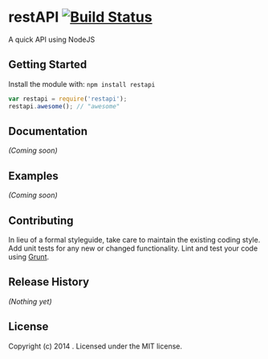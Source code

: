 # restAPI [![Build Status](https://secure.travis-ci.org//restapi.png?branch=master)](http://travis-ci.org//restapi)

A quick API using NodeJS

## Getting Started
Install the module with: `npm install restapi`

```javascript
var restapi = require('restapi');
restapi.awesome(); // "awesome"
```

## Documentation
_(Coming soon)_

## Examples
_(Coming soon)_

## Contributing
In lieu of a formal styleguide, take care to maintain the existing coding style. Add unit tests for any new or changed functionality. Lint and test your code using [Grunt](http://gruntjs.com/).

## Release History
_(Nothing yet)_

## License
Copyright (c) 2014 . Licensed under the MIT license.
